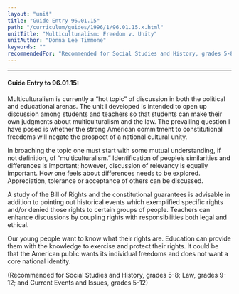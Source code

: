 ```yaml
---
layout: "unit"
title: "Guide Entry 96.01.15"
path: "/curriculum/guides/1996/1/96.01.15.x.html"
unitTitle: "Multiculturalism: Freedom v. Unity"
unitAuthor: "Donna Lee Timmone"
keywords: ""
recommendedFor: "Recommended for Social Studies and History, grades 5-8; Law, grades 9-12; and Current Events and Issues, grades 5-12"
---
```

<body>
<hr/>
 <h4>
  Guide Entry to 96.01.15:
 </h4>
 Multiculturalism is currently a “hot topic” of discussion in both the political and educational arenas. The unit I developed is intended to open up discussion among students and teachers so that students can make their own judgments about multiculturalism and the law. The prevailing question I have posed is whether the strong American commitment to constitutional freedoms will negate the prospect of a national cultural unity.
 <p>
  In broaching the topic one must start with some mutual understanding, if not definition, of “multiculturalism.” Identification of people’s similarities and differences is important; however, discussion of relevancy is equally important. How one feels about differences needs to be explored. Appreciation, tolerance or acceptance of others can be discussed.
 </p>
 <p>
  A study of the Bill of Rights and the constitutional guarantees is advisable in addition to pointing out historical events which exemplified specific rights and/or denied those rights to certain groups of people. Teachers can enhance discussions by coupling rights with responsibilities both legal and ethical.
 </p>
 <p>
  Our young people want to know what their rights are. Education can provide them with the knowledge to exercise and protect their rights. It could be that the American public wants its individual freedoms and does not want a core national identity.
 </p>
 <p>
  (Recommended for Social Studies and History, grades 5-8; Law, grades 9-12; and Current Events and Issues, grades 5-12)
 </p>

</body>